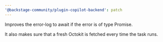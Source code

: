```yaml
---
'@backstage-community/plugin-copilot-backend': patch
---
```


Improves the error-log to await if the error is of type Promise.

It also makes sure that a fresh Octokit is fetched every time the task runs.

